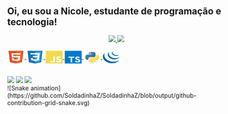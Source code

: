 ## Oi, eu sou a Nicole, estudante de programação e tecnologia!
<div align="center">
  <a href="https://github.com/SoldadinhaZ">
  <img width="42%" src="https://github-readme-stats.vercel.app/api?username=SoldadinhaZ&show_icons=true&theme=dark&include_all_commits=true&count_private=true"/>
   <img width="50%" src="https://github-readme-stats.vercel.app/api/top-langs/?username=SoldadinhaZ&layout=compact&langs_count=7&theme=dark"/>
</div>

<div style="display: inline_block"><br>
  <img align="center" alt="Nicole-HTML" height="30" width="40" src="https://raw.githubusercontent.com/devicons/devicon/master/icons/html5/html5-original.svg">
  <img align="center" alt="Nicole-CSS" height="30" width="40" src="https://raw.githubusercontent.com/devicons/devicon/master/icons/css3/css3-original.svg">
  <img align="center" alt="Nicole-Js" height="30" width="40" src="https://raw.githubusercontent.com/devicons/devicon/master/icons/javascript/javascript-plain.svg">
  <img align="center" alt="Nicole-Ts" height="30" width="40" src="https://raw.githubusercontent.com/devicons/devicon/master/icons/typescript/typescript-plain.svg">
  <img align="center" alt="Nicole-Python" height="30" width="40" src="https://raw.githubusercontent.com/devicons/devicon/master/icons/python/python-original.svg">
  <img align="center" alt="Nicole-jQuery" height="30" width="40" src="https://raw.githubusercontent.com/devicons/devicon/master/icons/jquery/jquery-original.svg">
</div>

##
<div>
 <a href="https://discord.gg/AVc46zzkap" target="_blank"><img src="https://img.shields.io/badge/Discord-7289DA?style=for-the-badge&logo=discord&logoColor=white" target="_blank"></a> 
    <a href="https://instagram.com/bynicolevic" target="_blank"><img src="https://img.shields.io/badge/-Instagram-%23E4405F?style=for-the-badge&logo=instagram&logoColor=white" target="_blank"></a>
   <a href = "mailto:niihpdrado@gmail.com"><img src="https://img.shields.io/badge/-Gmail-%23333?style=for-the-badge&logo=gmail&logoColor=white" target="_blank"></a>
 </div>
  
 <div>
![Snake animation](https://github.com/SoldadinhaZ/SoldadinhaZ/blob/output/github-contribution-grid-snake.svg)
 </div>
